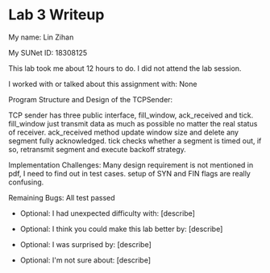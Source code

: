 Lab 3 Writeup
=============

My name: Lin Zihan

My SUNet ID: 18308125

This lab took me about 12 hours to do. I did not attend the lab session.

I worked with or talked about this assignment with: None

Program Structure and Design of the TCPSender:

TCP sender has three public interface, fill_window, ack_received
and tick. fill_window just transmit data as much as possible
no matter the real status of receiver. ack_received method
update window size and delete any segment fully acknowledged.
tick checks whether a segment is timed out, if so, retransmit segment
and execute backoff strategy.

Implementation Challenges:
Many design requirement is not mentioned in pdf,
I need to find out in test cases.
setup of SYN and FIN flags are really confusing.

Remaining Bugs:
All test passed

- Optional: I had unexpected difficulty with: [describe]

- Optional: I think you could make this lab better by: [describe]

- Optional: I was surprised by: [describe]

- Optional: I'm not sure about: [describe]
